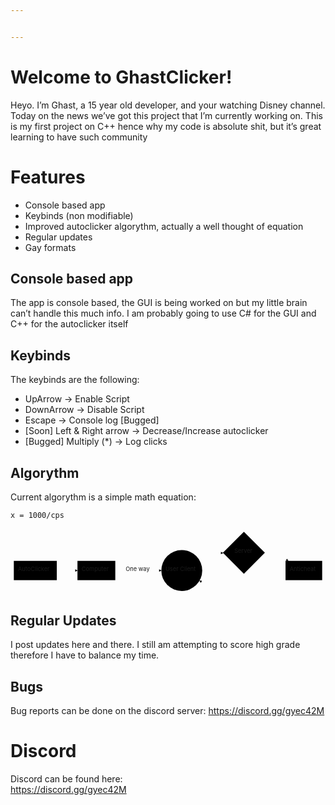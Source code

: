 ```yaml
---


---
```


<h1 id="welcome-to-ghastclicker">Welcome to GhastClicker!</h1>
<p>Heyo. I’m Ghast, a 15 year old developer, and your watching Disney channel. Today on the news we’ve got this project that I’m currently working on. This is my first project on C++ hence why my code is absolute shit, but it’s great learning to have such community</p>
<h1 id="features">Features</h1>
<ul>
<li>Console based app</li>
<li>Keybinds (non modifiable)</li>
<li>Improved autoclicker algorythm, actually a well thought of equation</li>
<li>Regular updates</li>
<li>Gay formats</li>
</ul>
<h2 id="console-based-app">Console based app</h2>
<p>The app is console based, the GUI is being worked on but my little brain can’t handle this much info. I am probably going to use C# for the GUI and C++ for the autoclicker itself</p>
<h2 id="keybinds">Keybinds</h2>
<p>The keybinds are the following:</p>
<ul>
<li>UpArrow -&gt; Enable Script</li>
<li>DownArrow -&gt; Disable Script</li>
<li>Escape -&gt; Console log [Bugged]</li>
<li>[Soon] Left &amp; Right arrow -&gt; Decrease/Increase autoclicker</li>
<li>[Bugged] Multiply (*) -&gt; Log clicks</li>
</ul>
<h2 id="algorythm">Algorythm</h2>
<p>Current algorythm is a simple math equation:</p>
<pre><code>x = 1000/cps
</code></pre>
<div class="mermaid"><svg xmlns="http://www.w3.org/2000/svg" id="mermaid-svg-S6MOjONKCm9nawBx" width="100%" style="max-width: 762.1983261108398px;" viewBox="0 0 762.1983261108398 159.157075881958"><g transform="translate(-12, -12)"><g class="output"><g class="clusters"></g><g class="edgePaths"><g class="edgePath" style="opacity: 1;"><path class="path" d="M265.5500030517578,113.67374610900879L321.2666702270508,113.67374610900879L376.98333740234375,113.67374610900879" marker-end="url(#arrowhead2375)" style="fill:none"></path><defs><marker id="arrowhead2375" viewBox="0 0 10 10" refX="9" refY="5" markerUnits="strokeWidth" markerWidth="8" markerHeight="6" orient="auto"><path d="M 0 0 L 10 5 L 0 10 z" class="arrowheadPath" style="stroke-width: 1; stroke-dasharray: 1, 0;"></path></marker></defs></g><g class="edgePath" style="opacity: 1;"><path class="path" d="M469.3483123174165,88.98033736652378L500.9499969482422,70.78249740600586L526.449998474121,71.28249740600586" marker-end="url(#arrowhead2376)" style="fill:none"></path><defs><marker id="arrowhead2376" viewBox="0 0 10 10" refX="9" refY="5" markerUnits="strokeWidth" markerWidth="8" markerHeight="6" orient="auto"><path d="M 0 0 L 10 5 L 0 10 z" class="arrowheadPath" style="stroke-width: 1; stroke-dasharray: 1, 0;"></path></marker></defs></g><g class="edgePath" style="opacity: 1;"><path class="path" d="M628.0149871826171,71.28249740600586L652.5149917602539,70.78249740600586L684.0935819008328,90.31541633605957" marker-end="url(#arrowhead2377)" style="fill:none"></path><defs><marker id="arrowhead2377" viewBox="0 0 10 10" refX="9" refY="5" markerUnits="strokeWidth" markerWidth="8" markerHeight="6" orient="auto"><path d="M 0 0 L 10 5 L 0 10 z" class="arrowheadPath" style="stroke-width: 1; stroke-dasharray: 1, 0;"></path></marker></defs></g><g class="edgePath" style="opacity: 1;"><path class="path" d="M684.0935819008328,137.032075881958L652.5149917602539,156.56499481201172L576.732494354248,156.56499481201172L500.9499969482422,156.56499481201172L469.3483123174165,138.3671548514938" marker-end="url(#arrowhead2378)" style="fill:none"></path><defs><marker id="arrowhead2378" viewBox="0 0 10 10" refX="9" refY="5" markerUnits="strokeWidth" markerWidth="8" markerHeight="6" orient="auto"><path d="M 0 0 L 10 5 L 0 10 z" class="arrowheadPath" style="stroke-width: 1; stroke-dasharray: 1, 0;"></path></marker></defs></g><g class="edgePath" style="opacity: 1;"><path class="path" d="M124.01666259765625,113.67374610900879L149.01666259765625,113.67374610900879L174.01666259765625,113.67374610900879" marker-end="url(#arrowhead2379)" style="fill:none"></path><defs><marker id="arrowhead2379" viewBox="0 0 10 10" refX="9" refY="5" markerUnits="strokeWidth" markerWidth="8" markerHeight="6" orient="auto"><path d="M 0 0 L 10 5 L 0 10 z" class="arrowheadPath" style="stroke-width: 1; stroke-dasharray: 1, 0;"></path></marker></defs></g></g><g class="edgeLabels"><g class="edgeLabel" style="opacity: 1;" transform="translate(321.2666702270508,113.67374610900879)"><g transform="translate(-30.71666717529297,-13.358329772949219)" class="label"><foreignObject width="61.43333435058594" height="26.716659545898438"><div xmlns="http://www.w3.org/1999/xhtml" style="display: inline-block; white-space: nowrap;"><span class="edgeLabel">One way</span></div></foreignObject></g></g><g class="edgeLabel" style="opacity: 1;" transform=""><g transform="translate(0,0)" class="label"><foreignObject width="0" height="0"><div xmlns="http://www.w3.org/1999/xhtml" style="display: inline-block; white-space: nowrap;"><span class="edgeLabel"></span></div></foreignObject></g></g><g class="edgeLabel" style="opacity: 1;" transform=""><g transform="translate(0,0)" class="label"><foreignObject width="0" height="0"><div xmlns="http://www.w3.org/1999/xhtml" style="display: inline-block; white-space: nowrap;"><span class="edgeLabel"></span></div></foreignObject></g></g><g class="edgeLabel" style="opacity: 1;" transform=""><g transform="translate(0,0)" class="label"><foreignObject width="0" height="0"><div xmlns="http://www.w3.org/1999/xhtml" style="display: inline-block; white-space: nowrap;"><span class="edgeLabel"></span></div></foreignObject></g></g><g class="edgeLabel" style="opacity: 1;" transform=""><g transform="translate(0,0)" class="label"><foreignObject width="0" height="0"><div xmlns="http://www.w3.org/1999/xhtml" style="display: inline-block; white-space: nowrap;"><span class="edgeLabel"></span></div></foreignObject></g></g></g><g class="nodes"><g class="node" style="opacity: 1;" id="A" transform="translate(219.78333282470703,113.67374610900879)"><rect rx="0" ry="0" x="-45.76667022705078" y="-23.35832977294922" width="91.53334045410156" height="46.71665954589844"></rect><g class="label" transform="translate(0,0)"><g transform="translate(-35.76667022705078,-13.358329772949219)"><foreignObject width="71.53334045410156" height="26.716659545898438"><div xmlns="http://www.w3.org/1999/xhtml" style="display: inline-block; white-space: nowrap;">Computer</div></foreignObject></g></g></g><g class="node" style="opacity: 1;" id="B" transform="translate(426.46666717529297,113.67374610900879)"><circle x="-49.48332977294922" y="-23.35832977294922" r="49.48332977294922"></circle><g class="label" transform="translate(0,0)"><g transform="translate(-39.48332977294922,-13.358329772949219)"><foreignObject width="78.96665954589844" height="26.716659545898438"><div xmlns="http://www.w3.org/1999/xhtml" style="display: inline-block; white-space: nowrap;">User Client</div></foreignObject></g></g></g><g class="node" style="opacity: 1;" id="E" transform="translate(72.00833129882812,113.67374610900879)"><rect rx="0" ry="0" x="-52.008331298828125" y="-23.35832977294922" width="104.01666259765625" height="46.71665954589844"></rect><g class="label" transform="translate(0,0)"><g transform="translate(-42.008331298828125,-13.358329772949219)"><foreignObject width="84.01666259765625" height="26.716659545898438"><div xmlns="http://www.w3.org/1999/xhtml" style="display: inline-block; white-space: nowrap;">AutoClicker</div></foreignObject></g></g></g><g class="node" style="opacity: 1;" id="D" transform="translate(576.732494354248,70.78249740600586)"><polygon points="50.78249588012695,0 101.5649917602539,-50.78249588012695 50.78249588012695,-101.5649917602539 0,-50.78249588012695" rx="5" ry="5" transform="translate(-50.78249588012695,50.78249588012695)"></polygon><g class="label" transform="translate(0,0)"><g transform="translate(-23.066665649414062,-13.358329772949219)"><foreignObject width="46.133331298828125" height="26.716659545898438"><div xmlns="http://www.w3.org/1999/xhtml" style="display: inline-block; white-space: nowrap;">Server</div></foreignObject></g></g></g><g class="node" style="opacity: 1;" id="C" transform="translate(721.8566589355469,113.67374610900879)"><rect rx="0" ry="0" x="-44.34166717529297" y="-23.35832977294922" width="88.68333435058594" height="46.71665954589844"></rect><g class="label" transform="translate(0,0)"><g transform="translate(-34.34166717529297,-13.358329772949219)"><foreignObject width="68.68333435058594" height="26.716659545898438"><div xmlns="http://www.w3.org/1999/xhtml" style="display: inline-block; white-space: nowrap;">Anticheat</div></foreignObject></g></g></g></g></g></g></svg></div>
<h2 id="regular-updates">Regular Updates</h2>
<p>I post updates here and there. I still am attempting to score high grade therefore I have to balance my time.</p>
<h2 id="bugs">Bugs</h2>
<p>Bug reports can be done on the discord server: <a href="https://discord.gg/gyec42M">https://discord.gg/gyec42M</a></p>
<h1 id="discord">Discord</h1>
<p>Discord can be found here:<br>
<a href="https://discord.gg/gyec42M">https://discord.gg/gyec42M</a></p>


